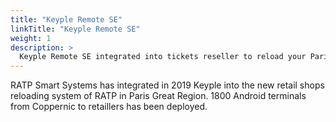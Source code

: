 ```yaml
---
title: "Keyple Remote SE"
linkTitle: "Keyple Remote SE"
weight: 1
description: >
  Keyple Remote SE integrated into tickets reseller to reload your Paris Region Navigo Pass
---
```


RATP Smart Systems has integrated in 2019 Keyple into the new retail shops reloading system of RATP in Paris Great Region. 1800 Android terminals from Coppernic to retaillers has been deployed. 

